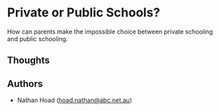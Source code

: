 # Private or Public Schools?

How can parents make the impossible choice between private schooling and public schooling.


## Thoughts




## Authors

- Nathan Hoad ([hoad.nathan@abc.net.au](mailto:hoad.nathan@abc.net.au))
